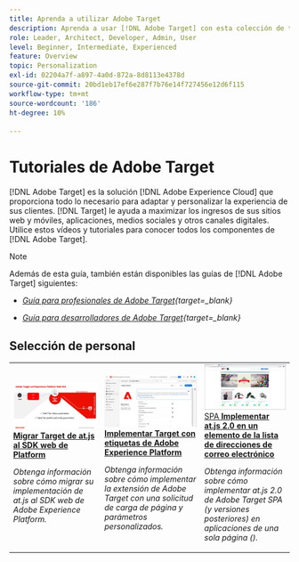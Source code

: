 ```yaml
---
title: Aprenda a utilizar Adobe Target
description: Aprenda a usar [!DNL Adobe Target] con esta colección de tutoriales y vídeos que cubren todos sus componentes.
role: Leader, Architect, Developer, Admin, User
level: Beginner, Intermediate, Experienced
feature: Overview
topic: Personalization
exl-id: 02204a7f-a897-4a0d-872a-8d8113e4378d
source-git-commit: 20bd1eb17ef6e287f7b76e14f727456e12d6f115
workflow-type: tm+mt
source-wordcount: '186'
ht-degree: 10%

---
```


# Tutoriales de Adobe Target

[!DNL Adobe Target] es la solución [!DNL Adobe Experience Cloud] que proporciona todo lo necesario para adaptar y personalizar la experiencia de sus clientes. [!DNL Target] le ayuda a maximizar los ingresos de sus sitios web y móviles, aplicaciones, medios sociales y otros canales digitales. Utilice estos vídeos y tutoriales para conocer todos los componentes de [!DNL Adobe Target].

>[!NOTE]
>
>Además de esta guía, también están disponibles las guías de [!DNL Adobe Target] siguientes:
>
>* *[Guía para profesionales de Adobe Target](https://experienceleague.adobe.com/docs/target/using/target-home.html?lang=es){target=_blank}*
>
>* *[Guía para desarrolladores de Adobe Target](https://experienceleague.adobe.com/docs/target-dev/developer/overview.html?lang=es){target=_blank}*

<div id="recs-overview-body-1"></div>
<div id="recs-overview-body-2"></div>
<div id="recs-overview-body-3"></div>
<div id="recs-overview-body-4"></div>
<div id="recs-overview-body-5"></div>
<div id="recs-overview-body-6"></div>

## Selección de personal

<table style="margin-top: 0 !important">
<tr>
  <td>
    <a href="https://experienceleague.adobe.com/docs/platform-learn/migrate-target-to-websdk/introduction.html?lang=es">
      <img alt="Migración de Target de at.js al SDK web de Platform" src="./assets/thumb_websdk.jpg" />
    </a>
    <div>
      <a href="https://experienceleague.adobe.com/docs/platform-learn/migrate-target-to-websdk/introduction.html?lang=es">
    <strong>Migrar Target de at.js al SDK web de Platform</strong>
    </a>
    </div>
    <p>
    <em>Obtenga información sobre cómo migrar su implementación de at.js al SDK web de Adobe Experience Platform.</em>
    <p>
  </td>
  <td>
    <a href="https://experienceleague.adobe.com/docs/platform-learn/implement-in-websites/implement-solutions/target.html"> 
      <img alt="Implementación de Target con etiquetas de Adobe Experience Platform" src="./assets/add-adobe-target.jpg"/>
    </a>
    <div>
      <a href="https://experienceleague.adobe.com/docs/platform-learn/implement-in-websites/implement-solutions/target.html">
    <strong>Implementar Target con etiquetas de Adobe Experience Platform</strong>
    </a>
    </div>
    <p>
    <em>Obtenga información sobre cómo implementar la extensión de Adobe Target con una solicitud de carga de página y parámetros personalizados.</em>
    <p>
  </td>
   <td>
    <a href="https://experienceleague.adobe.com/docs/target-learn/tutorials/implementation/implement-atjs-20-in-a-single-page-application.html">
      <img alt="Implementar at.js 2.0 de Adobe Target SPA en una aplicación de una sola página ()" src="./assets/26248.png" />
    </a>
    <div>
    <a href="https://experienceleague.adobe.com/docs/target-learn/tutorials/implementation/implement-atjs-20-in-a-single-page-application.html">
    SPA <strong>Implementar at.js 2.0 en un elemento de la lista de direcciones de correo electrónico</strong>
    </a>
    </div>
    <p>
    <em> Obtenga información sobre cómo implementar at.js 2.0 de Adobe Target SPA (y versiones posteriores) en aplicaciones de una sola página ().</em>
    <p>
  </td>
</tr>
</table>